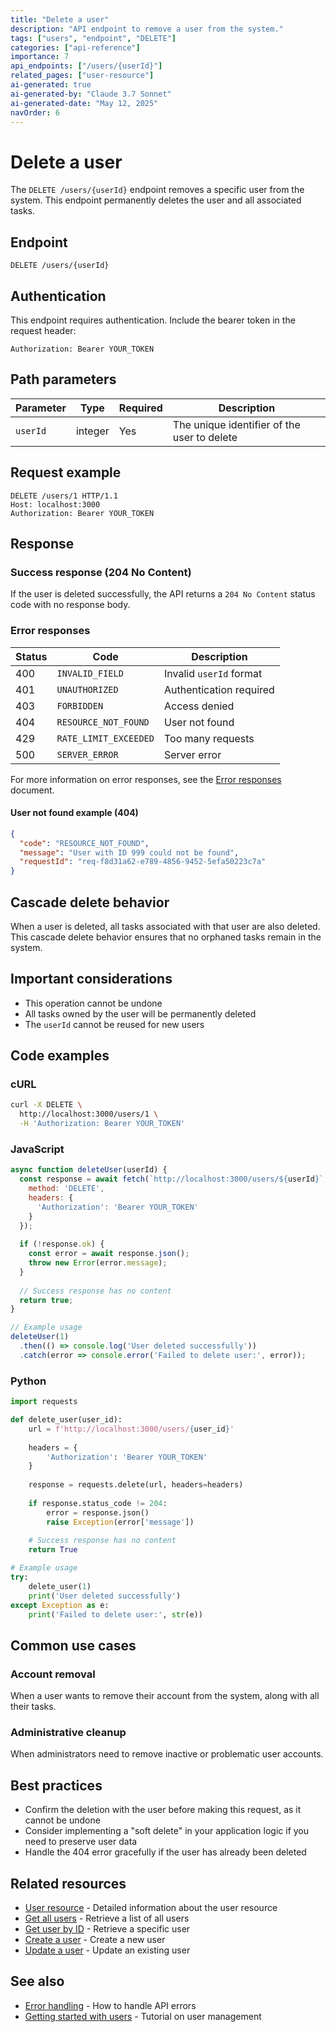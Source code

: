 ```yaml
---
title: "Delete a user"
description: "API endpoint to remove a user from the system."
tags: ["users", "endpoint", "DELETE"]
categories: ["api-reference"]
importance: 7
api_endpoints: ["/users/{userId}"]
related_pages: ["user-resource"]
ai-generated: true
ai-generated-by: "Claude 3.7 Sonnet"
ai-generated-date: "May 12, 2025"
navOrder: 6
---
```


# Delete a user

The `DELETE /users/{userId}` endpoint removes a specific user from the system. This endpoint permanently deletes the user and all associated tasks.

## Endpoint

```
DELETE /users/{userId}
```

## Authentication

This endpoint requires authentication. Include the bearer token in the request header:

```
Authorization: Bearer YOUR_TOKEN
```

## Path parameters

| Parameter | Type | Required | Description |
|-----------|------|----------|-------------|
| `userId` | integer | Yes | The unique identifier of the user to delete |

## Request example

```http
DELETE /users/1 HTTP/1.1
Host: localhost:3000
Authorization: Bearer YOUR_TOKEN
```

## Response

### Success response (204 No Content)

If the user is deleted successfully, the API returns a `204 No Content` status code with no response body.

### Error responses

| Status | Code | Description |
|--------|------|-------------|
| 400 | `INVALID_FIELD` | Invalid `userId` format |
| 401 | `UNAUTHORIZED` | Authentication required |
| 403 | `FORBIDDEN` | Access denied |
| 404 | `RESOURCE_NOT_FOUND` | User not found |
| 429 | `RATE_LIMIT_EXCEEDED` | Too many requests |
| 500 | `SERVER_ERROR` | Server error |

For more information on error responses, see the [Error responses](error-responses.html) document.

#### User not found example (404)

```json
{
  "code": "RESOURCE_NOT_FOUND",
  "message": "User with ID 999 could not be found",
  "requestId": "req-f8d31a62-e789-4856-9452-5efa50223c7a"
}
```

## Cascade delete behavior

When a user is deleted, all tasks associated with that user are also deleted. This cascade delete behavior ensures that no orphaned tasks remain in the system.

## Important considerations

- This operation cannot be undone
- All tasks owned by the user will be permanently deleted
- The `userId` cannot be reused for new users

## Code examples

### cURL

```bash
curl -X DELETE \
  http://localhost:3000/users/1 \
  -H 'Authorization: Bearer YOUR_TOKEN'
```

### JavaScript

```javascript
async function deleteUser(userId) {
  const response = await fetch(`http://localhost:3000/users/${userId}`, {
    method: 'DELETE',
    headers: {
      'Authorization': 'Bearer YOUR_TOKEN'
    }
  });
  
  if (!response.ok) {
    const error = await response.json();
    throw new Error(error.message);
  }
  
  // Success response has no content
  return true;
}

// Example usage
deleteUser(1)
  .then(() => console.log('User deleted successfully'))
  .catch(error => console.error('Failed to delete user:', error));
```

### Python

```python
import requests

def delete_user(user_id):
    url = f'http://localhost:3000/users/{user_id}'
    
    headers = {
        'Authorization': 'Bearer YOUR_TOKEN'
    }
    
    response = requests.delete(url, headers=headers)
    
    if response.status_code != 204:
        error = response.json()
        raise Exception(error['message'])
    
    # Success response has no content
    return True

# Example usage
try:
    delete_user(1)
    print('User deleted successfully')
except Exception as e:
    print('Failed to delete user:', str(e))
```

## Common use cases

### Account removal

When a user wants to remove their account from the system, along with all their tasks.

### Administrative cleanup

When administrators need to remove inactive or problematic user accounts.

## Best practices

- Confirm the deletion with the user before making this request, as it cannot be undone
- Consider implementing a "soft delete" in your application logic if you need to preserve user data
- Handle the 404 error gracefully if the user has already been deleted

## Related resources

- [User resource](../resources/user-resource.html) - Detailed information about the user resource
- [Get all users](get-all-users.html) - Retrieve a list of all users
- [Get user by ID](get-user-by-id.html) - Retrieve a specific user
- [Create a user](create-user.html) - Create a new user
- [Update a user](update-user.html) - Update an existing user

## See also

- [Error handling](../core-concepts/error-handling.html) - How to handle API errors
- [Getting started with users](../tutorials/getting-started-with-users.html) - Tutorial on user management


